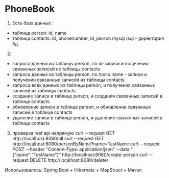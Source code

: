 # PhoneBook

1.	Есть база данных :
- таблица person: id, name
- таблица contacts: id, phonenumber, id_person
mysql 
/sql - директория бд
 
2.
 - запроса данных из таблицы person, по id-записи и получения связанных записей из таблицы contacts
 - запроса данных из таблицы person, по полю name - записи и получения связанных записей из таблицы contacts
 - запроса всех данных из таблицы person, и получения связанных записей из таблицы contacts
 - создание записи в таблице person, и создания связанных записей в таблице contacts
 - обновление записи в таблице person, и обновление связанных записей в таблице contacts
 - удаление записи в таблице person, и удаление связанных записей в таблице contacts
 
 3. проверка rest api напрямую
curl --request GET http://localhost:8080/all
curl --request GET  http://localhost:8080/personByName?name=TestName
curl --request POST --header "Content-Type: application/json" --data "{\"name\":\"TestName\"}" http://localhost:8080/create-person
curl --request DELETE  http://localhost:8080/delete/
 
Использовалось: Spring Boot + Hibernate + MapStruct + Maven
